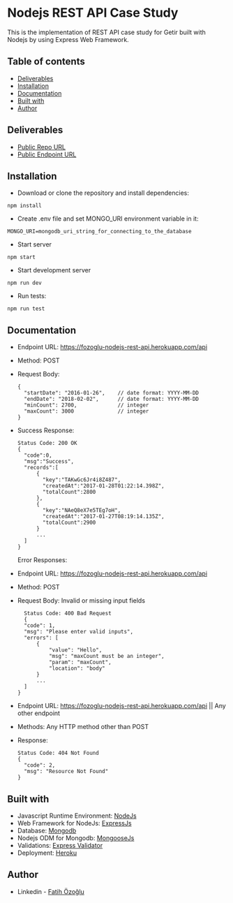 # Nodejs REST API Case Study

This is the implementation of REST API case study for Getir built with Nodejs by using Express Web Framework.

## Table of contents

- [Deliverables](#deliverables)
- [Installation](#installation)
- [Documentation](#documentation)
- [Built with](#built-with)
- [Author](#author)

## Deliverables

- [Public Repo URL](https://github.com/fatihozoglu/nodejs-rest-api-case-study)
- [Public Endpoint URL](https://fozoglu-nodejs-rest-api.herokuapp.com/api/)

## Installation

- Download or clone the repository and install dependencies:

```
npm install
```

- Create .env file and set MONGO_URI environment variable in it:

```
MONGO_URI=mongodb_uri_string_for_connecting_to_the_database
```

- Start server

```
npm start
```

- Start development server

```
npm run dev
```

- Run tests:

```
npm run test
```

## Documentation

- Endpoint URL: https://fozoglu-nodejs-rest-api.herokuapp.com/api
- Method: POST
- Request Body:
  ```
  {
    "startDate": "2016-01-26",    // date format: YYYY-MM-DD
    "endDate": "2018-02-02",      // date format: YYYY-MM-DD
    "minCount": 2700,             // integer
    "maxCount": 3000              // integer
  }
  ```
- Success Response:

  ```
  Status Code: 200 OK
  {
    "code":0,
    "msg":"Success",
    "records":[
        {
          "key":"TAKwGc6Jr4i8Z487",
          "createdAt":"2017-01-28T01:22:14.398Z",
          "totalCount":2800
        },
        {
          "key":"NAeQ8eX7e5TEg7oH",
          "createdAt":"2017-01-27T08:19:14.135Z",
          "totalCount":2900
        }
        ...
    ]
  }
  ```

  Error Responses:

- Endpoint URL: https://fozoglu-nodejs-rest-api.herokuapp.com/api
- Method: POST
- Request Body: Invalid or missing input fields

  ```
    Status Code: 400 Bad Request
    {
    "code": 1,
    "msg": "Please enter valid inputs",
    "errors": [
        {
            "value": "Hello",
            "msg": "maxCount must be an integer",
            "param": "maxCount",
            "location": "body"
        }
        ...
    ]
  }
  ```

- Endpoint URL: https://fozoglu-nodejs-rest-api.herokuapp.com/api || Any other endpoint
- Methods: Any HTTP method other than POST
- Response:

  ```
  Status Code: 404 Not Found
  {
    "code": 2,
    "msg": "Resource Not Found"
  }
  ```

## Built with

- Javascript Runtime Environment: [NodeJs](https://nodejs.org/en/)
- Web Framework for NodeJs: [ExpressJs](https://expressjs.com/)
- Database: [Mongodb](https://www.mongodb.com/)
- Nodejs ODM for Mongodb: [MongooseJs](https://mongoosejs.com/)
- Validations: [Express Validator](https://express-validator.github.io/docs/)
- Deployment: [Heroku](https://www.heroku.com/)

## Author

- Linkedin - [Fatih Özoğlu](https://www.linkedin.com/in/fatihozoglu/)
